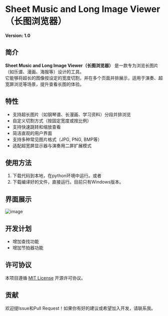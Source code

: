 # Sheet Music and Long Image Viewer （长图浏览器）

**Version: 1.0**

## 简介
**Sheet Music and Long Image Viewer（长图浏览器）** 是一款专为浏览长图片（如乐谱、漫画、海报等）设计的工具。  
它能够将超长的图像按设定的宽度切割，并在多个页面并排展示，适用于演奏、超宽屏浏览等场景，提升查看长图的体验。

## 特性
- 支持超长图片（如钢琴谱、长漫画、学习资料）分段并排浏览
- 自定义切割方式（按固定宽度或按比例）
- 支持快速跳转和缩放查看
- 简洁直观的用户界面
- 支持多种常见图片格式（JPG, PNG, BMP等）
- 适配超宽屏显示器与演奏用二屏扩展模式

## 使用方法
1. 下载代码到本地，在python环境中运行。或者
2. 下载编译好的文件，直接运行。目前只有Windows版本。

## 界面展示
![image](assets/screenshot.png)

## 开发计划
- 增加查找功能
- 增加节拍器功能

## 许可协议
本项目遵循 [MIT License](LICENSE) 开源许可协议。

## 贡献
欢迎提Issue和Pull Request！如果你有好的建议或希望加入开发，请联系我。
